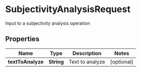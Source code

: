 

# SubjectivityAnalysisRequest

Input to a subjectivity analysis operation
## Properties

Name | Type | Description | Notes
------------ | ------------- | ------------- | -------------
**textToAnalyze** | **String** | Text to analyze |  [optional]



